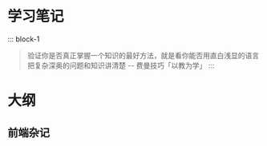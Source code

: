 # 学习笔记

::: block-1

> 验证你是否真正掌握一个知识的最好方法，就是看你能否用直白浅显的语言把复杂深奥的问题和知识讲清楚
>                                                                   -- 费曼技巧「以教为学」
:::

# 大纲
## 前端杂记
